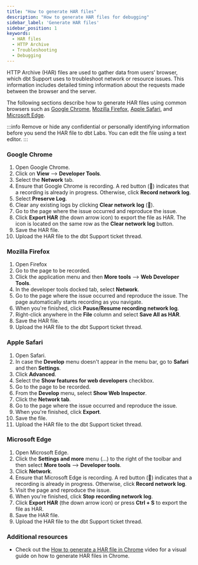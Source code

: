 ```yaml
---
title: "How to generate HAR files"
description: "How to generate HAR files for debugging"
sidebar_label: 'Generate HAR files'
sidebar_position: 1
keywords:
  - HAR files
  - HTTP Archive
  - Troubleshooting
  - Debugging
---
```


HTTP Archive (HAR) files are used to gather data from users’ browser, which dbt Support uses to troubleshoot network or resource issues. This information includes detailed timing information about the requests made between the browser and the server. 

The following sections describe how to generate HAR files using common browsers such as [Google Chrome](#google-chrome), [Mozilla Firefox](#mozilla-firefox), [Apple Safari](#apple-safari), and [Microsoft Edge](#microsoft-edge).

:::info
Remove or hide any confidential or personally identifying information before you send the HAR file to dbt Labs. You can edit the file using a text editor. 
:::

### Google Chrome

1. Open Google Chrome.
2. Click on **View** --> **Developer Tools**.
3. Select the **Network** tab.
4. Ensure that Google Chrome is recording. A red button (🔴) indicates that a recording is already in progress. Otherwise, click **Record network log**.
5. Select **Preserve Log**.
6. Clear any existing logs by clicking **Clear network log** (🚫).
7. Go to the page where the issue occurred and reproduce the issue.
8. Click **Export HAR** (the down arrow icon) to export the file as HAR. The icon is located on the same row as the **Clear network log** button.
9. Save the HAR file.
10. Upload the HAR file to the dbt Support ticket thread.

### Mozilla Firefox

1. Open Firefox
2. Go to the page to be recorded.
3. Click the application menu and then **More tools** --> **Web Developer Tools**.
4. In the developer tools docked tab, select **Network**.
5. Go to the page where the issue occurred and reproduce the issue. The page automatically starts recording as you navigate.
6. When you're finished, click **Pause/Resume recording network log**.
7. Right-click anywhere in the **File** column and select **Save All as HAR**.
8. Save the HAR file.
9. Upload the HAR file to the dbt Support ticket thread.

### Apple Safari

1. Open Safari.
2. In case the **Develop** menu doesn't appear in the menu bar, go to **Safari** and then **Settings**.
3. Click **Advanced**.
4. Select the **Show features for web developers** checkbox.
5. Go to the page to be recorded.
6. From the **Develop** menu, select **Show Web Inspector**.
7. Click the **Network tab**.
8. Go to the page where the issue occurred and reproduce the issue.
9. When you're finished, click **Export**.
10. Save the file.
11. Upload the HAR file to the dbt Support ticket thread.

### Microsoft Edge

1. Open Microsoft Edge.
2. Click the **Settings and more** menu (...) to the right of the toolbar and then select **More tools** --> **Developer tools**.
3. Click **Network**.
4. Ensure that Microsoft Edge is recording. A red button (🔴) indicates that a recording is already in progress. Otherwise, click **Record network log**.
5. Visit the page and reproduce the issue.
6. When you're finished, click **Stop recording network log**.
7. Click **Export HAR** (the down arrow icon) or press **Ctrl + S** to export the file as HAR.
8. Save the HAR file.
9. Upload the HAR file to the dbt Support ticket thread.

### Additional resources
- Check out the [How to generate a HAR file in Chrome](https://www.loom.com/share/cabdb7be338243f188eb619b4d1d79ca) video for a visual guide on how to generate HAR files in Chrome.
